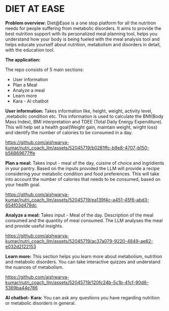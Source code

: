 # DIET AT EASE

 **Problem overview:**
Diet@Ease is a one stop platform for all the nutrition needs for people suffering from metabolic disorders.
It aims to provide the best nutrition support with its personalized meal planning tool, helps you understand how your body is being fueled with the meal analysis tool and helps educate yourself about nutrition, metabolism and disorders in detail, with the education tool.

**The application:**

The repo consists of 5 main sections:
* User information
* Plan a Meal
* Analyze a meal
* Learn more
* Kara - AI chatbot

**User information:** Takes information like, height, weight, activity level, ,metabolic condition etc. This information is used to calculate the BMI(Body Mass Index), BMI interpretation and TDEE (Total Daily Energy Expenditure). This will help set a health goal(Weight gain, maintain weight, wirght loss) and identify the number of calories to be consumed in a day.

https://github.com/aishwarya-kumar/nutri_coach_llm/assets/52045719/b0281ffc-b9e8-4707-b150-b56869677ffe


**Plan a meal:** Takes input - meal of the day, cuisine of choice and ingridients in your pantry. Based on the inputs provided the LLM will provide a recipe considering your metabolic condition and food preferences. This will take into account the number of calories that needs to be consumed, based on your health goal.

https://github.com/aishwarya-kumar/nutri_coach_llm/assets/52045719/ea139f4c-a451-45f6-abd3-654f03d479dc



**Analyze a meal:** Takes input - Meal of the day. Description of the meal consumed and the quantity of meal consumed. The LLM analyses the meal and provide useful insights. 

https://github.com/aishwarya-kumar/nutri_coach_llm/assets/52045719/ac37a079-9220-4849-ae62-e032d2122153



**Learn more:** This section helps you learn more about metabolism, nutrition and metabolic disorders. You can take interactive quizzes and understand the nuances of metabolism. 


https://github.com/aishwarya-kumar/nutri_coach_llm/assets/52045719/120fc24b-5c1b-41cf-90d6-5369ba44e786


**AI chatbot- Kara:** You can ask any questions you have regarding nutrition or metabolic disorders in general.

